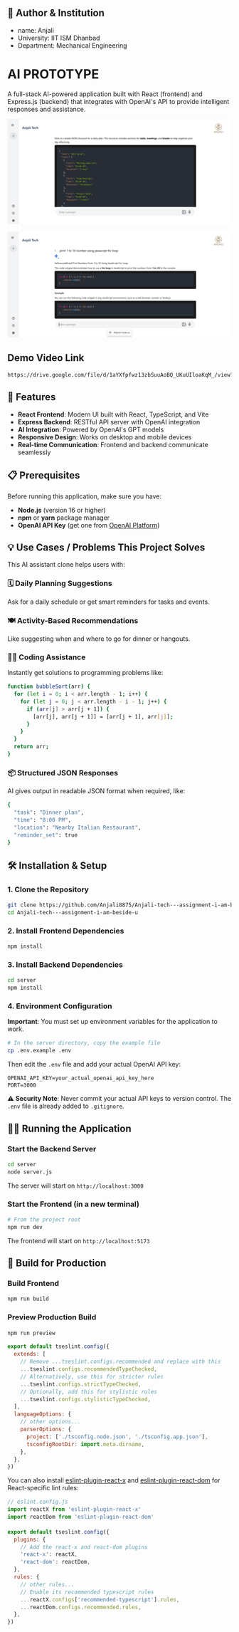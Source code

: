  
## 👤 Author & Institution
- name: Anjali
- University: IIT ISM Dhanbad
- Department: Mechanical Engineering

# AI PROTOTYPE

A full-stack AI-powered application built with React (frontend) and Express.js (backend) that integrates with OpenAI's API to provide intelligent responses and assistance.

![Screenshot](Screenshot%20(73).png)

![Screenshot](Screenshot%20(62).png)

## Demo Video Link
``` bash
https://drive.google.com/file/d/1aYXfpfwz13zbSuuAoBQ_UKuUIloaKqM_/view?usp=drivesdk
```

## 🚀 Features

- **React Frontend**: Modern UI built with React, TypeScript, and Vite
- **Express Backend**: RESTful API server with OpenAI integration
- **AI Integration**: Powered by OpenAI's GPT models
- **Responsive Design**: Works on desktop and mobile devices
- **Real-time Communication**: Frontend and backend communicate seamlessly

## 📋 Prerequisites

Before running this application, make sure you have:

- **Node.js** (version 16 or higher)
- **npm** or **yarn** package manager
- **OpenAI API Key** (get one from [OpenAI Platform](https://platform.openai.com/api-keys))

## 💡 Use Cases / Problems This Project Solves
 This AI assistant clone helps users with:
 
### 🗓️ Daily Planning Suggestions
Ask for a daily schedule or get smart reminders for tasks and events.

### 🍽️ Activity-Based Recommendations
Like suggesting when and where to go for dinner or hangouts.

### 👨‍💻 Coding Assistance
Instantly get solutions to programming problems like:

```bash
function bubbleSort(arr) {
  for (let i = 0; i < arr.length - 1; i++) {
    for (let j = 0; j < arr.length - i - 1; j++) {
      if (arr[j] > arr[j + 1]) {
        [arr[j], arr[j + 1]] = [arr[j + 1], arr[j]];
      }
    }
  }
  return arr;
}
```
### 📦 Structured JSON Responses
AI gives output in readable JSON format when required, like:

```bash
{
  "task": "Dinner plan",
  "time": "8:00 PM",
  "location": "Nearby Italian Restaurant",
  "reminder_set": true
}
```
## 🛠️ Installation & Setup

### 1. Clone the Repository
```bash
git clone https://github.com/Anjali8875/Anjali-tech---assignment-i-am-beside-u.git
cd Anjali-tech---assignment-i-am-beside-u
```

### 2. Install Frontend Dependencies
```bash
npm install
```

### 3. Install Backend Dependencies
```bash
cd server
npm install
```

### 4. Environment Configuration
**Important**: You must set up environment variables for the application to work.

```bash
# In the server directory, copy the example file
cp .env.example .env
```

Then edit the `.env` file and add your actual OpenAI API key:
```env
OPENAI_API_KEY=your_actual_openai_api_key_here
PORT=3000
```

⚠️ **Security Note**: Never commit your actual API keys to version control. The `.env` file is already added to `.gitignore`.

## 🏃‍♂️ Running the Application

### Start the Backend Server
```bash
cd server
node server.js
```
The server will start on `http://localhost:3000`

### Start the Frontend (in a new terminal)
```bash
# From the project root
npm run dev
```
The frontend will start on `http://localhost:5173`

## 🔧 Build for Production

### Build Frontend
```bash
npm run build
```

### Preview Production Build
```bash
npm run preview
```

```js
export default tseslint.config({
  extends: [
    // Remove ...tseslint.configs.recommended and replace with this
    ...tseslint.configs.recommendedTypeChecked,
    // Alternatively, use this for stricter rules
    ...tseslint.configs.strictTypeChecked,
    // Optionally, add this for stylistic rules
    ...tseslint.configs.stylisticTypeChecked,
  ],
  languageOptions: {
    // other options...
    parserOptions: {
      project: ['./tsconfig.node.json', './tsconfig.app.json'],
      tsconfigRootDir: import.meta.dirname,
    },
  },
})
```

You can also install [eslint-plugin-react-x](https://github.com/Rel1cx/eslint-react/tree/main/packages/plugins/eslint-plugin-react-x) and [eslint-plugin-react-dom](https://github.com/Rel1cx/eslint-react/tree/main/packages/plugins/eslint-plugin-react-dom) for React-specific lint rules:

```js
// eslint.config.js
import reactX from 'eslint-plugin-react-x'
import reactDom from 'eslint-plugin-react-dom'

export default tseslint.config({
  plugins: {
    // Add the react-x and react-dom plugins
    'react-x': reactX,
    'react-dom': reactDom,
  },
  rules: {
    // other rules...
    // Enable its recommended typescript rules
    ...reactX.configs['recommended-typescript'].rules,
    ...reactDom.configs.recommended.rules,
  },
})
```
